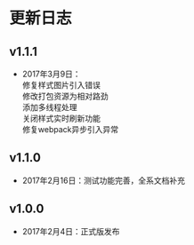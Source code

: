 # 更新日志
## v1.1.1
* 2017年3月9日： <br />
修复样式图片引入错误 <br />
修改打包资源为相对路劲 <br />
添加多线程处理 <br />
关闭样式实时刷新功能 <br />
修复webpack异步引入异常

## v1.1.0
* 2017年2月16日：测试功能完善，全系文档补充

## v1.0.0
* 2017年2月4日：正式版发布
